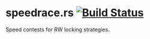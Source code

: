 # speedrace.rs [![Build Status][travis.svg]][travis]

Speed contests for RW locking strategies.

 [travis]: https://travis-ci.org/naftulikay/speedrace.rs
 [travis.svg]: https://travis-ci.org/naftulikay/speedrace.rs.svg
